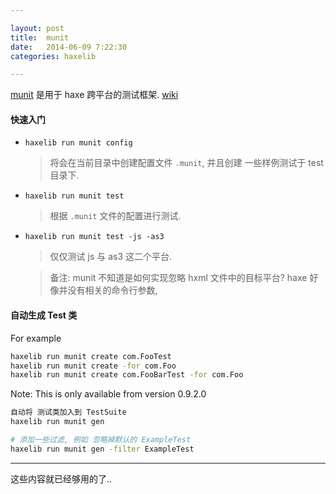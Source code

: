 ```yaml
---

layout: post
title:  munit
date:   2014-06-09 7:22:30
categories: haxelib

---
```


 [munit] 是用于 haxe 跨平台的测试框架. [wiki]

 [wiki]:(https://github.com/massiveinteractive/MassiveUnit/wiki)

 [munit]:(https://github.com/massiveinteractive/MassiveUnit/)
 
<!-- more -->

#### 快速入门

 * `haxelib run munit config`

 	> 将会在当前目录中创建配置文件 `.munit`, 并且创建 一些样例测试于 test 目录下.

 * `haxelib run munit test`

 	> 根据 `.munit` 文件的配置进行测试.

 * `haxelib run munit test -js -as3`

 	> 仅仅测试 js 与 as3 这二个平台.

 	> 备注: munit 不知道是如何实现忽略 hxml 文件中的目标平台? haxe 好像并没有相关的命令行参数,  	




#### 自动生成 Test 类

For example

```bash
haxelib run munit create com.FooTest
haxelib run munit create -for com.Foo
haxelib run munit create com.FooBarTest -for com.Foo
```

Note: This is only available from version 0.9.2.0

```bash
自动将 测试类加入到 TestSuite
haxelib run munit gen

# 添加一些过滤, 例如 忽略掉默认的 ExampleTest
haxelib run munit gen -filter ExampleTest
```


- - -

这些内容就已经够用的了..
